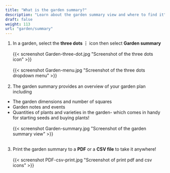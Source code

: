```yaml
---
title: "What is the garden summary?"
description: "Learn about the garden summary view and where to find it"
draft: false
weight: 113
url: "garden/summary"
---
```


1. In a garden, select the **three dots ⋮** icon then select **Garden summary** <br /><br />
{{< screenshot Garden-three-dot.jpg "Screenshot of the three dots icon" >}}<br /><br />
{{< screenshot Garden-menu.jpg "Screenshot of the three dots dropdown menu" >}}<br /><br />
2. The garden summary provides an overview of your garden plan including
- The garden dimensions and number of squares
- Garden notes and events
- Quantities of plants and varieties in the garden- which comes in handy for starting seeds and buying plants!<br /><br />
{{< screenshot Garden-summary.jpg "Screenshot of the garden summary view" >}}<br /><br />


3. Print the garden summary to a **PDF** or a **CSV file** to take it anywhere!<br /><br />
{{< screenshot PDF-csv-print.jpg "Screenshot of print pdf and csv icons" >}}
